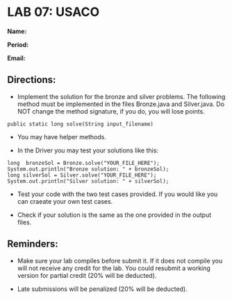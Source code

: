 # LAB 07: USACO

**Name:**

**Period:**

**Email:**


## Directions:

* Implement the solution for the bronze and silver problems. The following method must be implemented in the files Bronze.java and Silver.java. Do NOT change the method signature, if you do, you will lose points. 
  
```public static long solve(String input_filename)```

* You may have helper methods.

* In the Driver you may test your solutions like this:

```
long  bronzeSol = Bronze.solve("YOUR_FILE_HERE");
System.out.println("Bronze solution: " + bronzeSol);
long silverSol = Silver.solve("YOUR_FILE_HERE");
System.out.println("Silver solution: " + silverSol);
```

* Test your code with the two test cases provided. If you would like you can craeate your own test cases.
  
* Check if your solution is the same as the one provided in the output files.

## Reminders:

* Make sure your lab compiles before submit it. If it does not compile you will not receive any credit for the lab. You could resubmit a working version for partial credit (20% will be deducted).

* Late submissions will be penalized (20% will be deducted).
